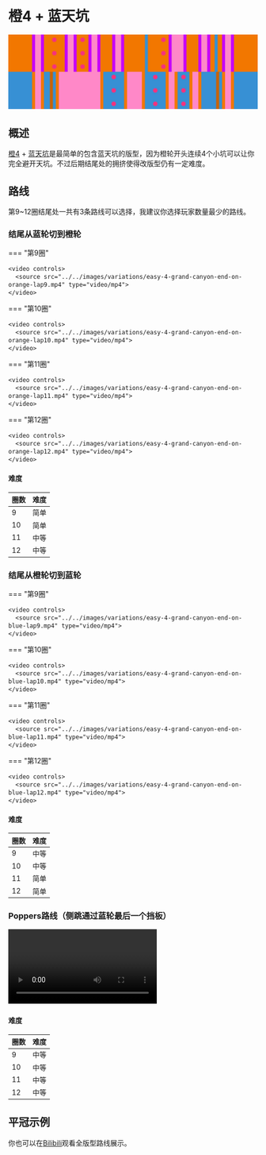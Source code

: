 # 橙4 + 蓝天坑

![橙4 + 蓝天坑](../images/variations/easy-4-grand-canyon.jpg)

## 概述

[橙4](../rolls/easy-4.zh.md#橙轮) + [蓝天坑](../rolls/grand-canyon.zh.md)是最简单的包含蓝天坑的版型，因为橙轮开头连续4个小坑可以让你完全避开天坑。不过后期结尾处的拥挤使得改版型仍有一定难度。

## 路线

第9~12圈结尾处一共有3条路线可以选择，我建议你选择玩家数量最少的路线。

### 结尾从蓝轮切到橙轮

=== "第9圈"

    <video controls>
      <source src="../../images/variations/easy-4-grand-canyon-end-on-orange-lap9.mp4" type="video/mp4">
    </video>

=== "第10圈"

    <video controls>
      <source src="../../images/variations/easy-4-grand-canyon-end-on-orange-lap10.mp4" type="video/mp4">
    </video>

=== "第11圈"

    <video controls>
      <source src="../../images/variations/easy-4-grand-canyon-end-on-orange-lap11.mp4" type="video/mp4">
    </video>

=== "第12圈"

    <video controls>
      <source src="../../images/variations/easy-4-grand-canyon-end-on-orange-lap12.mp4" type="video/mp4">
    </video>

#### 难度

| 圈数 | 难度 |
| ----- | ---------- |
| 9     | 简单       |
| 10    | 简单       |
| 11    | 中等       |
| 12    | 中等       |

### 结尾从橙轮切到蓝轮

=== "第9圈"

    <video controls>
      <source src="../../images/variations/easy-4-grand-canyon-end-on-blue-lap9.mp4" type="video/mp4">
    </video>

=== "第10圈"

    <video controls>
      <source src="../../images/variations/easy-4-grand-canyon-end-on-blue-lap10.mp4" type="video/mp4">
    </video>

=== "第11圈"

    <video controls>
      <source src="../../images/variations/easy-4-grand-canyon-end-on-blue-lap11.mp4" type="video/mp4">
    </video>

=== "第12圈"

    <video controls>
      <source src="../../images/variations/easy-4-grand-canyon-end-on-blue-lap12.mp4" type="video/mp4">
    </video>

#### 难度

| 圈数 | 难度 |
| ----- | ---------- |
| 9     | 中等       |
| 10    | 中等       |
| 11    | 简单       |
| 12    | 简单       |

### Poppers路线（侧跳通过蓝轮最后一个挡板）

<video controls>
  <source src="../../images/variations/easy-4-grand-canyon-poppers-path.mp4" type="video/mp4">
</video>

#### 难度

| 圈数 | 难度 |
| ----- | ---------- |
| 9     | 中等       |
| 10    | 中等       |
| 11    | 中等       |
| 12    | 中等       |

## 平冠示例

你也可以在[Bilibili](https://www.bilibili.com/video/BV1PB4y1i7fh?p=1)观看全版型路线展示。
